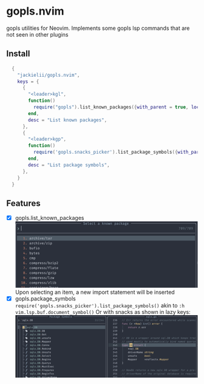 # gopls.nvim

gopls utilities for Neovim. Implements some gopls lsp commands that are not seen in other plugins

## Install 

```lua
  {
    "jackielii/gopls.nvim",
    keys = {
      {
        "<leader>kgl",
        function()
          require("gopls").list_known_packages({with_parent = true, loclist = true})
        end,
        desc = "List known packages",
      },
      {
        "<leader>kgp",
        function()
          require('gopls.snacks_picker').list_package_symbols({with_parent = true})
        end,
        desc = "List package symbols",
      },
    }
  }
```

## Features

- [x] gopls.list_known_packages
  ![list-known-packages](assets/list-known-packages.png)
  Upon selecting an item, a new import statement will be inserted
- [x] gopls.package_symbols
  `require('gopls.snacks_picker').list_package_symbols()` akin to `:h vim.lsp.buf.document_symbol()`
  Or with snacks as shown in lazy keys:
  ![snacks-picker-package-symbols](assets/snacks-picker-package-symbols.png)
